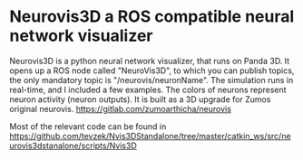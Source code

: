 # Neurovis3D a ROS compatible neural network visualizer

Neurovis3D is a python neural network visualizer, that runs on Panda 3D. It opens up a ROS node called "NeuroVis3D", to which you can publish topics, the only mandatory topic is "/neurovis/neuronName". The simulation runs in real-time, and I included a few examples. The colors of neurons represent neuron activity (neuron outputs). It is built as a 3D upgrade for Zumos original neurovis. https://gitlab.com/zumoarthicha/neurovis

Most of the relevant code can be found in https://github.com/tevzek/Nvis3DStandalone/tree/master/catkin_ws/src/neurovis3dstanalone/scripts/Nvis3D

